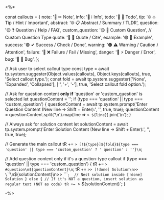 <%*

const callouts = {
   note:     '🔵 ✏ Note',
   info:     '🔵 ℹ Info',
   todo:     '🔵 🔳 Todo',
   tip:      '🌐 🔥 Tip / Hint / Important',
   abstract: '🌐 📋 Abstract / Summary / TLDR',
   question: '🟡 ❓ Question / Help / FAQ',
   custom_question: '🟡 📝 Custom Question',  // Custom Question Type
   quote:    '🔘 💬 Quote / Cite',
   example:  '🟣 📑 Example',
   success:  '🟢 ✔ Success / Check / Done',
   warning:  '🟠 ⚠ Warning / Caution / Attention',
   failure:  '🔴 ❌ Failure / Fail / Missing',
   danger:   '🔴 ⚡ Danger / Error',
   bug:      '🔴 🐞 Bug',
};

// Ask user to select callout type
const type = await tp.system.suggester(Object.values(callouts), Object.keys(callouts), true, 'Select callout type.');
const fold = await tp.system.suggester(['None', 'Expanded', 'Collapsed'], ['', '+', '-'], true, 'Select callout fold option.');

// Ask for question content **only if** 'question' or 'custom_question' is selected
let questionContent = '';
if (type === 'question' || type === 'custom_question') {
   questionContent = await tp.system.prompt('Enter Question Content (New line -> Shift + Enter):', '', true, true);
   questionContent = questionContent.split('\n').map(line => `> ${line}`).join('\n');
}

// Always ask for solution content
let solutionContent = await tp.system.prompt('Enter Solution Content (New line -> Shift + Enter):', '', true, true);

// Generate the main callout
tR += `> [!${type}]${fold}${type === 'question' || type === 'custom_question' ? ' question' : ''}\n`;

// Add question content only if it's a question-type callout
if (type === 'question' || type === 'custom_question') {
   tR += `> #question\n${questionContent}\n`;
   tR += `>> [!done] Solution\n>> \`\`\`\n${solutionContent}\n>> \`\`\``;  // Nest solution inside [!done] Solution
} else {
   // If it's NOT a question, insert solution as regular text (NOT as code)
   tR += `> ${solutionContent}`;
}

-%>
